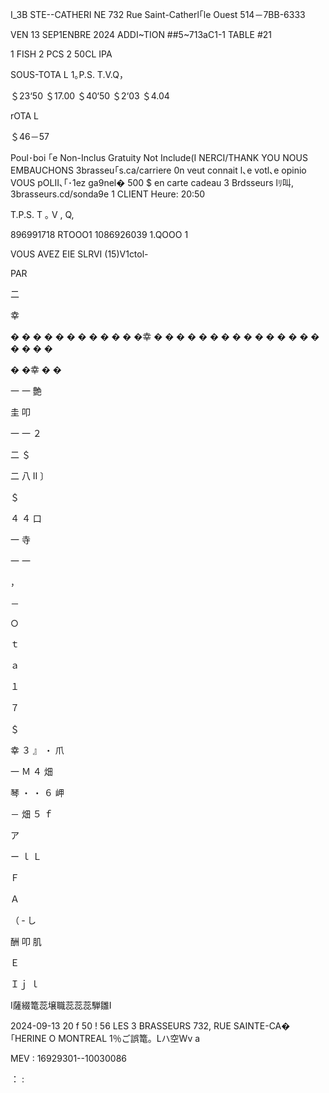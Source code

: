 I_3B STE--CATHERI NE
732 Rue Saint-Catherl｢le Ouest
514－7BB-6333

VEN 13 SEP1ENBRE 2024
ADDI~TION ##5~713aC1-1
TABLE #21

1 FISH 2 PCS
2 50CL IPA

SOUS-TOTA L
1｡P.S.
T.V.Q，

＄23‘50
＄17.00
＄40‘50
＄2‘03
＄4.04

rOTA L

＄46－57

Poul･boi ｢e Non-Inclus
Gratuity Not Include(I
NERCI/THANK YOU
NOUS EMBAUCHONS
3brasseu｢s.ca/carriere
0n veut connait l､e votl､e opinio
VOUS pOLⅡ､｢･1ez ga9nel� 500 $
en carte cadeau 3 Brdsseurs
lﾘ叫, 3brasseurs.cd/sonda9e
1 CLIENT
Heure: 20:50

T.P.S.
T ｡ V , Q,

896991718 RTOOO1
1086926039 1.QOOO 1

VOUS AVEZ EIE SLRVI
(15)V1ctol-

PAR

二

幸

�
�
�
�
�
�
�
�
�
�
�
�幸
�
�
�
�
�
�
�
�
�
�
�
�
�
�
�
�
�
�
�

�
�幸
�
�

一
一
艶

圭
叩

一
一
２

二
＄

二
八
Ⅱ
〕

＄

４
４
口

一
寺

一
一

，

－

○

ｔ

ａ

１

７

＄

幸
３
』
・
爪

一
Ｍ
４
畑

琴
・
・
６
岬

－
畑
５
ｆ

ア

ー
ｌ
Ｌ

Ｆ

Ａ

（
‐
し

酬
叩
肌

Ｅ

Ｉｊ ｌ

I薩綴篭蕊壌職蕊蕊蕊騨雛I

2024-09-13 20 f 50 ! 56
LES 3 BRASSEURS
732, RUE SAINTE-CA�｢HERINE O MONTREAL
1％ご誤篭。Lハ空Wv a

MEV : 16929301--10030086

：
:
